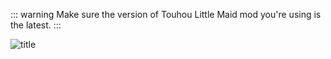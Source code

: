 ::: warning
Make sure the version of Touhou Little Maid mod you're using is the latest.
:::

![title](./.vuepress/public/title.png)
